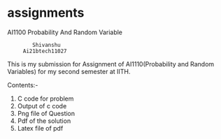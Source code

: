 # assignments
  AI1100 Probability And Random Variable

            Shivanshu  
         Ai21btech11027

This is my submission for Assignment of AI1110(Probability and Random Variables) for my second semester at IITH.

Contents:-
1. C code for problem
2. Output of c code
3. Png file of Question
4. Pdf of the solution
5. Latex file of pdf
